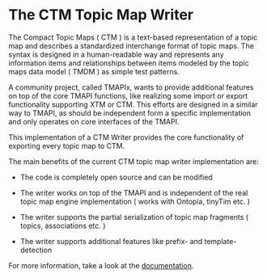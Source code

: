# The CTM Topic Map Writer #

The Compact Topic Maps ( CTM ) is a text-based representation of a topic map and describes a standardized interchange format of topic maps. The syntax is designed in a human-readable way and represents any information items and relationships between items modeled by the topic maps data model ( TMDM ) as simple test patterns.

A community project, called TMAPIx, wants to provide additional features on top of the core TMAPI functions, like realizing some import or export functionality supporting XTM or CTM. This efforts are designed in a similar way to TMAPI, as should be independent form a specific implementation and only operates on core interfaces of the TMAPI.

This implementation of a CTM Writer provides the core functionality of exporting every topic map to CTM.

The main benefits of the current CTM topic map writer implementation are:

  * The code is completely open source and can be modified

  * The writer works on top of the TMAPI and is independent of the real topic map engine implementation ( works with Ontopia, tinyTim etc. )

  * The writer supports the partial serialization of topic map fragments ( topics, associations etc. )

  * The writer supports additional features like prefix- and template-detection

For more information, take a look at the [documentation](http://docs.topicmapslab.de/ctm-writer).